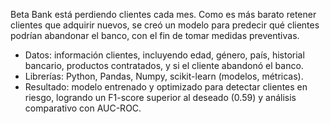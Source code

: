 Beta Bank está perdiendo clientes cada mes. Como es más barato retener clientes que adquirir nuevos, se creó un modelo para predecir qué clientes podrían abandonar el banco, con el fin de tomar medidas preventivas.

- Datos: información clientes, incluyendo edad, género, país, historial bancario, productos contratados, y si el cliente abandonó el banco.
- Librerías: Python, Pandas, Numpy, scikit-learn (modelos, métricas). 
- Resultado: modelo entrenado y optimizado para detectar clientes en riesgo, logrando un F1-score superior al deseado (0.59) y análisis comparativo con AUC-ROC.
